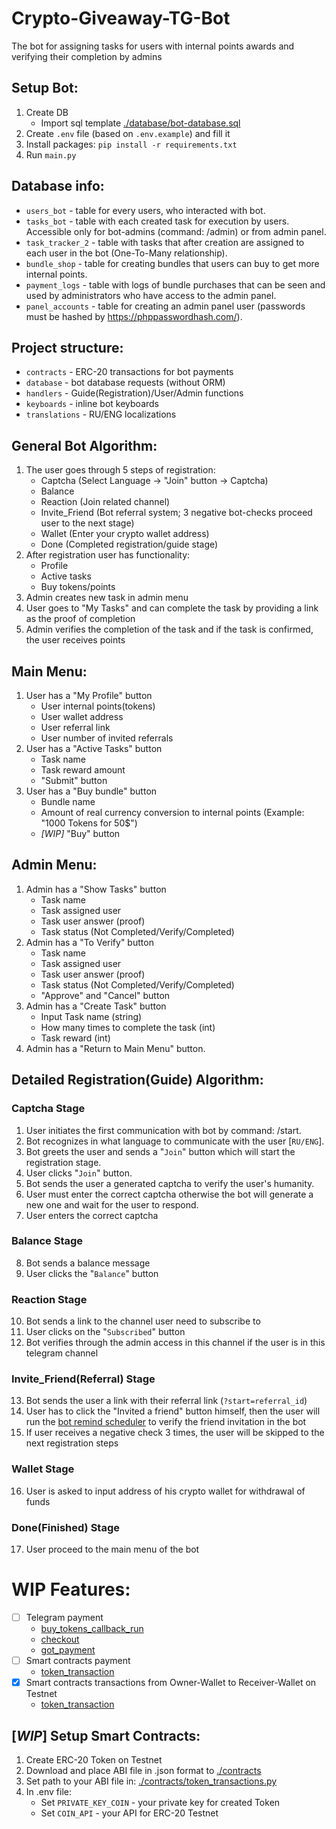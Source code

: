 # Crypto-Giveaway-TG-Bot
The bot for assigning tasks for users with internal points awards and verifying their completion by admins

## Setup Bot:
1. Create DB
    - Import sql template [./database/bot-database.sql](./database/bot-database.sql)
1. Create `.env` file (based on `.env.example`) and fill it
1. Install packages: `pip install -r requirements.txt`
1. Run `main.py`

## Database info:
* `users_bot` - table for every users, who interacted with bot.
* `tasks_bot` - table with each created task for execution by users. Accessible only for bot-admins (command: /admin) or from admin panel.
* `task_tracker_2` - table with tasks that after creation are assigned to each user in the bot (One-To-Many relationship).
* `bundle_shop` - table for creating bundles that users can buy to get more internal points.
* `payment_logs` - table with logs of bundle purchases that can be seen and used by administrators who have access to the admin panel.
* `panel_accounts` - table for creating an admin panel user (passwords must be hashed by https://phppasswordhash.com/).

## Project structure:
* `contracts` - ERC-20 transactions for bot payments
* `database` - bot database requests (without ORM)
* `handlers` - Guide(Registration)/User/Admin functions
* `keyboards` - inline bot keyboards
* `translations` - RU/ENG localizations

## General Bot Algorithm:
1. The user goes through 5 steps of registration:
   - Captcha (Select Language -> "Join" button -> Captcha)
   - Balance
   - Reaction (Join related channel)
   - Invite_Friend (Bot referral system; 3 negative bot-checks proceed user to the next stage)
   - Wallet (Enter your crypto wallet address)
   - Done (Completed registration/guide stage)
2. After registration user has functionality:
   - Profile
   - Active tasks
   - Buy tokens/points
3. Admin creates new task in admin menu
4. User goes to "My Tasks" and can complete the task by providing a link as the proof of completion
5. Admin verifies the completion of the task and if the task is confirmed, the user receives points

## Main Menu:
1. User has a "My Profile" button
   - User internal points(tokens)
   - User wallet address
   - User referral link
   - User number of invited referrals
2. User has a "Active Tasks" button
   - Task name
   - Task reward amount
   - "Submit" button
3. User has a "Buy bundle" button
   - Bundle name
   - Amount of real currency conversion to internal points (Example: "1000 Tokens for 50$")
   - *[WIP]* "Buy" button

## Admin Menu:
1. Admin has a "Show Tasks" button
   - Task name
   - Task assigned user
   - Task user answer (proof)
   - Task status (Not Completed/Verify/Completed)
2. Admin has a "To Verify" button
   - Task name
   - Task assigned user
   - Task user answer (proof)
   - Task status (Not Completed/Verify/Completed)
   - "Approve" and "Cancel" button
3. Admin has a "Create Task" button
   - Input Task name (string)
   - How many times to complete the task (int)
   - Task reward (int)
4. Admin has a "Return to Main Menu" button.

## Detailed Registration(Guide) Algorithm: 
### Captcha Stage
1. User initiates the first communication with bot by command: /start.
1. Bot recognizes in what language to communicate with the user [`RU/ENG`].
3. Bot greets the user and sends a "`Join`" button which will start the registration stage.
4. User clicks "`Join`" button.
5. Bot sends the user a generated captcha to verify the user's humanity.
6. User must enter the correct captcha otherwise the bot will generate a new one and wait for the user to respond.
7. User enters the correct captcha
### Balance Stage
8. Bot sends a balance message
9. User clicks the "`Balance`" button
### Reaction Stage
10. Bot sends a link to the channel user need to subscribe to
11. User clicks on the "`Subscribed`" button
12. Bot verifies through the admin access in this channel if the user is in this telegram channel
### Invite_Friend(Referral) Stage
13. Bot sends the user a link with their referral link (`?start=referral_id`)
14. User has to click the "Invited a friend" button himself, then the user will run the [bot remind scheduler](./handlers/guide.py?plain=1#L407) to verify the friend invitation in the bot
15. If user receives a negative check 3 times, the user will be skipped to the next registration steps
### Wallet Stage
16. User is asked to input address of his crypto wallet for withdrawal of funds
### Done(Finished) Stage
17. User proceed to the main menu of the bot

# WIP Features:
- [ ] Telegram payment
    - [buy_tokens_callback_run](./handlers/user.py#L100)
    - [checkout](./handlers/user.py#L123)
    - [got_payment](./handlers/user.py#L152)
- [ ] Smart contracts payment
    - [token_transaction](./contracts/token_transactions.py)
- [x] Smart contracts transactions from Owner-Wallet to Receiver-Wallet on Testnet
    - [token_transaction](./handlers/user.py#L162)

## [*WIP*] Setup Smart Contracts:
1. Create ERC-20 Token on Testnet
1. Download and place ABI file in .json format to [./contracts](./contracts/) 
1. Set path to your ABI file in: [./contracts/token_transactions.py](./contracts/token_transactions.py#L27)
2. In .env file:
   - Set `PRIVATE_KEY_COIN` - your private key for created Token
   - Set `COIN_API` - your API for ERC-20 Testnet
